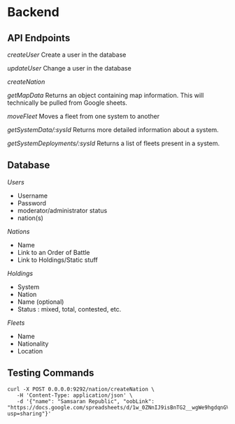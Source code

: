 # Backend

## API Endpoints
*createUser*
Create a user in the database

*updateUser*
Change a user in the database

*createNation*



*getMapData*
Returns an object containing map information.
This will technically be pulled from Google sheets.

*moveFleet*
Moves a fleet from one system to another

*getSystemData/:sysId*
Returns more detailed information about a system.

*getSystemDeployments/:sysId*
Returns a list of fleets present in a system.

## Database

*Users*
 - Username
 - Password
 - moderator/administrator status
 - nation(s)

*Nations*
 - Name
 - Link to an Order of Battle
 - Link to Holdings/Static stuff

*Holdings*
 - System
 - Nation
 - Name (optional)
 - Status : mixed, total, contested, etc.

*Fleets*
 - Name
 - Nationality
 - Location

## Testing Commands

```
curl -X POST 0.0.0.0:9292/nation/createNation \
   -H 'Content-Type: application/json' \
   -d '{"name": "Samsaran Republic", "oobLink": "https://docs.google.com/spreadsheets/d/1w_0ZNnIJ9isBnTG2__wgWe9hgdqnGVENuWPEWfWFUPE/edit?usp=sharing"}'
```